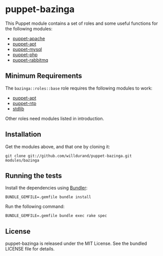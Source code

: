 puppet-bazinga
==============

This Puppet module contains a set of roles and some useful functions for the
following modules:

* [puppet-apache](https://github.com/puppetlabs/puppetlabs-apache)
* [puppet-apt](https://github.com/puppetlabs/puppetlabs-apt)
* [puppet-mysql](https://github.com/puppetlabs/puppetlabs-mysql)
* [puppet-php](https://github.com/saz/puppet-php)
* [puppet-rabbitmq](https://github.com/puppetlabs/puppetlabs-rabbitmq)


Minimum Requirements
--------------------

The `bazinga::roles::base` role requires the following modules to work:

* [puppet-apt](https://github.com/puppetlabs/puppetlabs-apt)
* [puppet-ntp](https://github.com/saz/puppet-ntp)
* [stdlib](https://github.com/puppetlabs/puppetlabs-stdlib)

Other roles need modules listed in introduction.


Installation
------------

Get the modules above, and that one by cloning it:

    git clone git://github.com/willdurand/puppet-bazinga.git modules/bazinga


Running the tests
-----------------

Install the dependencies using [Bundler](http://gembundler.com):

    BUNDLE_GEMFILE=.gemfile bundle install

Run the following command:

    BUNDLE_GEMFILE=.gemfile bundle exec rake spec


License
-------

puppet-bazinga is released under the MIT License. See the bundled LICENSE file
for details.

